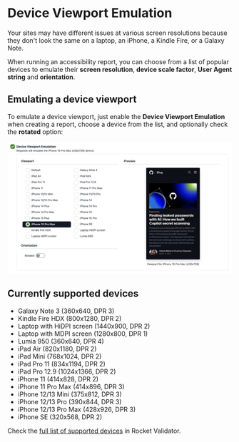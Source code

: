 # Device Viewport Emulation

Your sites may have different issues at various screen resolutions because they don't look the same on a laptop, an iPhone, a Kindle Fire, or a Galaxy Note. 

When running an accessibility report, you can choose from a list of popular devices to emulate their **screen resolution**, **device scale factor**, **User Agent string** and **orientation**.

## Emulating a device viewport

To emulate a device viewport, just enable the **Device Viewport Emulation** when creating a report, choose a device from the list, and optionally check the **rotated** option:

![Deview selection](/img/device-selection.jpg)

## Currently supported devices

- Galaxy Note 3 (360x640, DPR 3)
- Kindle Fire HDX (800x1280, DPR 2)
- Laptop with HiDPI screen (1440x900, DPR 2)
- Laptop with MDPI screen (1280x800, DPR 1)
- Lumia 950 (360x640, DPR 4)
- iPad Air (820x1180, DPR 2)
- iPad Mini (768x1024, DPR 2)
- iPad Pro 11 (834x1194, DPR 2)
- iPad Pro 12.9 (1024x1366, DPR 2)
- iPhone 11 (414x828, DPR 2)
- iPhone 11 Pro Max (414x896, DPR 3)
- iPhone 12/13 Mini (375x812, DPR 3)
- iPhone 12/13 Pro (390x844, DPR 3)
- iPhone 12/13 Pro Max (428x926, DPR 3)
- iPhone SE (320x568, DPR 2)

Check the [full list of supported devices](https://rocketvalidator.com/devices) in Rocket Validator. 